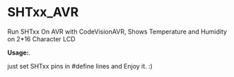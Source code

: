 # SHTxx_AVR
Run SHTxx On AVR with CodeVisionAVR, 
Shows Temperature and Humidity on 2*16 Character LCD

**Usage:**.

just set SHTxx pins in #define lines and Enjoy it. :)
